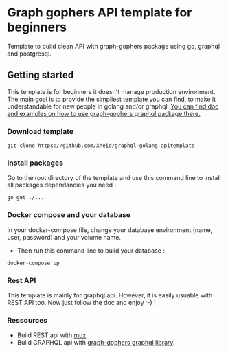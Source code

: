 # Graph gophers API template for beginners

Template to build clean API with graph-gophers package using go, graphql and postgresql.

## Getting started

This template is for beginners it doesn't manage production environment. The main goal is to provide the simpliest template you can find, to make it understandable for new people in golang and/or graphql. [You can find doc and examples on how to use graph-gophers graphql package there.](https://github.com/graph-gophers/graphql-go)

### Download template

```
git clone https://github.com/Xheid/graphql-golang-apitemplate
```

### Install packages

Go to the root directory of the template and use this command line to install all packages dependancies you need :

```
go get ./...
```

### Docker compose and your database

In your docker-compose file, change your database environment (name, user, password) and your volume name.
* Then run this command line to build your database :

```
docker-compose up
```

### Rest API

This template is mainly for graphql api. However, it is easily usuable with REST API too. Now just follow the doc and enjoy :-) ! 

### Ressources 

* Build REST api with [mux](https://github.com/gorilla/mux).
* Build GRAPHQL api with [graph-gophers graphql library](https://github.com/graph-gophers/graphql-go).
